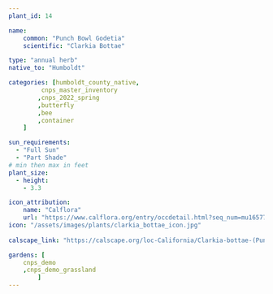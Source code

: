 ```yaml
---
plant_id: 14

name: 
    common: "Punch Bowl Godetia"  
    scientific: "Clarkia Bottae" 

type: "annual herb"
native_to: "Humboldt"

categories: [humboldt_county_native,
         cnps_master_inventory
        ,cnps_2022_spring
        ,butterfly
        ,bee  
        ,container
    ]

sun_requirements:
  - "Full Sun"
  - "Part Shade"
# min then max in feet
plant_size:
  - height: 
    - 3.3

icon_attribution: 
    name: "Calflora"
    url: "https://www.calflora.org/entry/occdetail.html?seq_num=mu16577" 
icon: "/assets/images/plants/clarkia_bottae_icon.jpg"
 
calscape_link: "https://calscape.org/loc-California/Clarkia-bottae-(Punch-Bowl-Godetia)"

gardens: [ 
    cnps_demo
    ,cnps_demo_grassland
        ]
---
```

